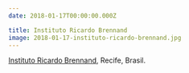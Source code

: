 ```yaml
---
date: 2018-01-17T00:00:00.000Z

title: Instituto Ricardo Brennand
image: 2018-01-17-instituto-ricardo-brennand.jpg
---
```


[Instituto Ricardo Brennand](http://www.institutoricardobrennand.org.br), Recife, Brasil.
